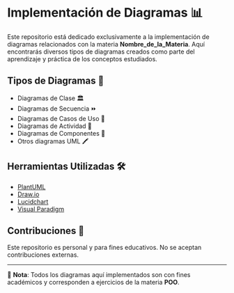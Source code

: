 # Implementación de Diagramas 📊

Este repositorio está dedicado exclusivamente a la implementación de diagramas relacionados con la materia **Nombre_de_la_Materia**. Aquí encontrarás diversos tipos de diagramas creados como parte del aprendizaje y práctica de los conceptos estudiados.

## Tipos de Diagramas 📐

- Diagramas de Clase 🏛️
- Diagramas de Secuencia ⏩
- Diagramas de Casos de Uso 🎯
- Diagramas de Actividad 🤹
- Diagramas de Componentes 🧩
- Otros diagramas UML 🖍️


## Herramientas Utilizadas 🛠️

- [PlantUML](https://plantuml.com/)
- [Draw.io](https://app.diagrams.net/)
- [Lucidchart](https://www.lucidchart.com/)
- [Visual Paradigm](https://www.visual-paradigm.com/)

## Contribuciones 🤝

Este repositorio es personal y para fines educativos. No se aceptan contribuciones externas.

---

📌 **Nota**: Todos los diagramas aquí implementados son con fines académicos y corresponden a ejercicios de la materia **POO**.
